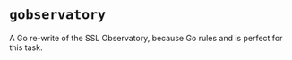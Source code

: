 # `gobservatory`

A Go re-write of the SSL Observatory, because Go rules and is perfect for this task.


